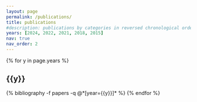 ```yaml
---
layout: page
permalink: /publications/
title: publications
#description: publications by categories in reversed chronological order. generated by jekyll-scholar.
years: [2024, 2022, 2021, 2018, 2015]
nav: true
nav_order: 2
---
```


<div class="publications">

{% for y in page.years %}
  <h2 class="year">{{y}}</h2>
  {% bibliography -f papers -q @*[year={{y}}]* %}
{% endfor %}

</div>
